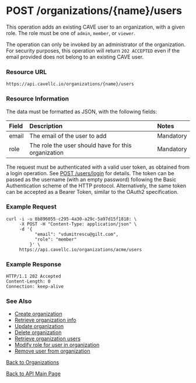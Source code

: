 # POST /organizations/{name}/users
This operation adds an existing CAVE user to an organization, with a given role. The role must be one of `admin`, `member`, or `viewer`. 

The operation can only be invoked by an administrator of the organization. For security purposes, this operation will return `202 ACCEPTED` even if the email provided does not belong to an existing CAVE user.

### Resource URL

`https://api.cavellc.io/organizations/{name}/users`

### Resource Information

The data must be formatted as JSON, with the following fields:

Field | Description | Notes
:---- | :---------- | :----
email | The email of the user to add | Mandatory
role | The role the user should have for this organization | Mandatory

The request must be authenticated with a valid user token, as obtained from a login operation. See [POST /users/login](../users/login.md) for details. The token can be passed as the username (with an empty password) following the Basic Authentication scheme of the HTTP protocol. Alternatively, the same token can be accepted as a Bearer Token, similar to the OAuth2 specification.

### Example Request

    curl -i -u 8b896055-c295-4a30-a29c-5a97d15f1818: \
         -X POST -H "Content-Type: application/json" \
         -d '{
               "email": "vdumitrescu@gilt.com",
               "role": "member"
             }' \
         https://api.cavellc.io/organizations/acme/users


### Example Response

    HTTP/1.1 202 Accepted
    Content-Length: 0
    Connection: keep-alive

### See Also

* [Create organization](create-org.md)
* [Retrieve organization info](get-org.md)
* [Update organization](update-org.md)
* [Delete organization](delete-org.md)
* [Retrieve organization users](get-org-users.md)
* [Modify role for user in organization](modify-org-user.md)
* [Remove user from organization](remove-org-user.md)

[Back to Organizations](README.md)

[Back to API Main Page](../api.md)
